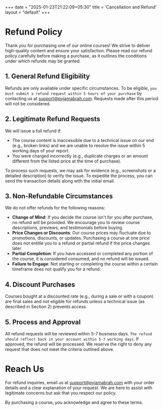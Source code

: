 +++
date  = "2025-01-23T21:22:09+05:30"
title = 'Cancellation and Refund'
layout = "default"
+++

# Refund Policy

Thank you for purchasing one of our online courses! We strive to deliver high-quality content and ensure your satisfaction. Please read our refund policy carefully before making a purchase, as it outlines the conditions under which refunds may be granted.

## 1. General Refund Eligibility

Refunds are only available under specific circumstances. To be eligible, `you must submit a refund request within 5 hours of your purchase` by contacting us at support@pyjamabrah.com. Requests made after this period will not be considered.

## 2. Legitimate Refund Requests

We will issue a full refund if:
- The course content is inaccessible due to a technical issue on our end (e.g., broken links) and we are unable to resolve the issue within 5 working days of your report.
- You were charged incorrectly (e.g., duplicate charges or an amount different from the listed price at the time of purchase).

To process such requests, we may ask for evidence (e.g., screenshots or a detailed description) to verify the issue. To expedite the process, you can send the transaction details along with the initial email.

## 3. Non-Refundable Circumstances

We do not offer refunds for the following reasons:
- **Change of Mind**: If you decide the course isn't for you after purchase, no refund will be provided. We encourage you to review course descriptions, previews, and testimonials before buying.
- **Price Changes or Discounts**: Our course prices may fluctuate due to promotions, discounts, or updates. Purchasing a course at one price does not entitle you to a refund or partial refund if the price changes later.
- **Partial Completion**: If you have accessed or completed any portion of the course, it is considered consumed, and no refund will be issued.
- **Failure to Engage**: Not starting or completing the course within a certain timeframe does not qualify you for a refund.

## 4. Discount Purchases

Courses bought at a discounted rate (e.g., during a sale or with a coupon) are final sales and not eligible for refunds unless a technical issue (as described in Section 2) prevents access.

## 5. Process and Approval

All refund requests will be reviewed within 5-7 business days. `The refund should reflect back in your account within 5-7 working days`. If approved, the refund will be processed. We reserve the right to deny any request that does not meet the criteria outlined above.

# Reach Us

For refund inquiries, email us at support@pyjamabrah.com with your order details and a clear explanation of your request. We are here to assist with legitimate concerns but ask that you respect our policy.

By purchasing a course, you acknowledge and agree to these terms.

